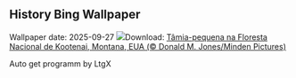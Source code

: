 ## History Bing Wallpaper
Wallpaper date: 2025-09-27
![](https://www.bing.com/th?id=OHR.AutumnChipmunk_PT-BR7323455735_UHD.jpg&w=1000)Download: [Tâmia-pequena na Floresta Nacional de Kootenai, Montana, EUA (© Donald M. Jones/Minden Pictures)](https://www.bing.com/th?id=OHR.AutumnChipmunk_PT-BR7323455735_UHD.jpg)

Auto get programm by LtgX

